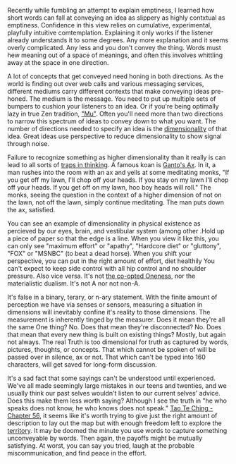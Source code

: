 Recently while fumbling an attempt to explain emptiness, I learned how short words can fall at conveying an idea as slippery as highly contxtual as emptiness. Confidence in this view relies on cumulative, experimental, playfully intuitive comtemplation. Explaining it only works if the listener already understands it to some degrees. Any more explanation and it seems overly complicated. Any less and you don't convey the thing. Words must hew meaning out of a space of meanings, and often this involves whittling away at the space in one direction. 

A lot of concepts that get conveyed need honing in both directions. As the world is finding out over web calls and various messaging services, different mediums carry different contexts that make conveying ideas pre-honed. The medium is the message. You need to put up multiple sets of bumpers to cushion your listeners to an idea. Or if you're being optimally lazy in true Zen tradition, ["Mu"](https://www.lionsroar.com/does-a-dog-have-buddhanature-well-yes-and-no/). Often you'll need more than two directions to narrow this spectrum of ideas to convey down to what you want. The number of directions needed to specify an idea is the [dimensionality](https://towardsdatascience.com/dimensionality-reduction-for-machine-learning-80a46c2ebb7e) of that idea. Great ideas use perspective to reduce dimensionality to show signal through noise.

Failure to recognize something as higher dimensionality than it really is can lead to all sorts of [traps in thinking](https://slatestarcodex.com/2014/03/24/should-you-reverse-any-advice-you-hear/). A famous koan is [Ganto's Ax](https://www.buddhistdoor.net/features/logical-tolerance-in-buddhism). In it, a man rushes into the room with an ax and yells at some meditating monks, "If you get off my lawn, I'll chop off your heads. If you stay on my lawn I'll chop off your heads. If you get off on my lawn, hoo boy heads will roll." The monks, seeing the question in the context of a higher dimension of not on the lawn, not off the lawn, simply continue meditating. The man puts down the ax, satisfied. 

You can see an example of dimensionality in physical existence as percieved by our eyes, brain, and vestibular system (among other .Hold up a piece of paper so that the edge is a line. When you view it like this, you can only see "maximum effort" or "apathy", "Hardcore diet" or "gluttony", "FOX" or "MSNBC" (to beat a dead horse). When you shift your perspective, you can put in the right amount of effort, diet healthily You can't expect to keep side control with all hip control and no shoulder pressure. Also vice versa. It's not [the co-opted Oneness](https://tricycle.org/magazine/we-are-not-one/), nor the materialistic dualism. It's not A nor not non-A. 
 
It's false in a binary, terary, or n-ary statement. With the finite amount of perception we have via senses or sensors, measuring a situation in dimensions will inevitably confine it's reality to those dimensions. The measurement is inherently tinged by the measurer. Does it mean they're all the same One thing? No. Does that mean they're disconnected? No. Does that mean that every new thing is built on existing things? Mostly, but again not always. The real Truth is too dimensional for truth as captured by words, pictures, thoughts, or concepts. That which cannot be spoken of will be passed over in silence, ax or not. That which can't be typed into 160 characters, will get saved for long-form discussion.

It's a sad fact that some sayings can't be understood until experienced. We've all made seemingly large mistakes in our teens and twenties, and we usually think our past selves wouldn't listen to our current selves' advice. Does this make them less worth saying? Although I see the truth in "he who speaks does not know, he who knows does not speak." [Tao Te Ching - Chapter 56](http://www.with.org/tao_te_ching_en.pdf), it seems like it's worth trying to give just the right amount of description to lay out the map but with enough freedom left to explore the [territory](https://rationalwiki.org/wiki/Mistaking_the_map_for_the_territory). It may be doomed the minute you use words to capture something unconveyable by words. Then again, the payoffs might be mutually satisfying. At worst, you can say you tried, laugh at the probable miscommunication, and find peace in the effort.